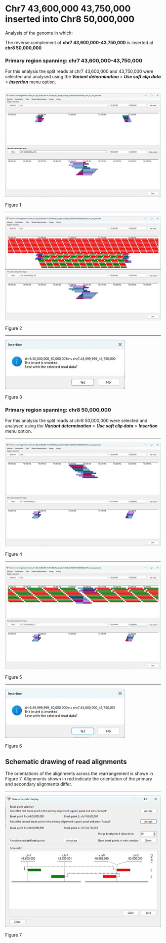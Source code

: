 # Chr7 43,600,000 43,750,000  inserted into Chr8 50,000,000

Analysis of the genome in which: 

The reverse complement of **chr7 43,600,000-43,750,000** is inserted at **chr8 50,000,000**

### Primary region spanning: chr7 43,600,000-43,750,000 

For this analysis the split reads at chr7 43,600,000 and 43,750,000 were selected and analysed using the ___Variant determination___ > ___Use soft clip data___ > ___Insertion___ menu option.<hr />

![image](images/insert_chr7_60_43,600,000-43,750,000_RC_target_chr8_60_50,000,000-50,000,000_ONT_no_2nd_pair_1.jpg)

Figure 1

<hr />

![image](images/insert_chr7_60_43,600,000-43,750,000_RC_target_chr8_60_50,000,000-50,000,000_ONT_no_2nd_pair_1_all.jpg)

Figure 2

<hr />

![image](images/insert_chr7_60_43,600,000-43,750,000_RC_target_chr8_60_50,000,000-50,000,000_ONT_no_2nd_pair_1_results.jpg)

Figure 3

### Primary region spanning: chr8 50,000,000 

For this analysis the split reads at chr8 50,000,000 were selected and analysed using the ___Variant determination___ > ___Use soft clip data___ > ___Insertion___ menu option.<hr />

![image](images/insert_chr7_60_43,600,000-43,750,000_RC_target_chr8_60_50,000,000-50,000,000_ONT_no_2nd_pair_2.jpg)

Figure 4

<hr />

![image](images/insert_chr7_60_43,600,000-43,750,000_RC_target_chr8_60_50,000,000-50,000,000_ONT_no_2nd_pair_2_all.jpg)

Figure 5

<hr />

![image](images/insert_chr7_60_43,600,000-43,750,000_RC_target_chr8_60_50,000,000-50,000,000_ONT_no_2nd_pair_2_results.jpg)

Figure 6

## Schematic drawing of read alignments

The orientations of the alignments across the rearrangement is shown in Figure 7. Alignments shown in red indicate the orientation of the primary and secondary alignments differ.

<hr />

![image](images/insert_chr7_60_43,600,000-43,750,000_RC_target_chr8_60_50,000,000-50,000,000_ONT_no_2nd_pair.jpg)

Figure 7